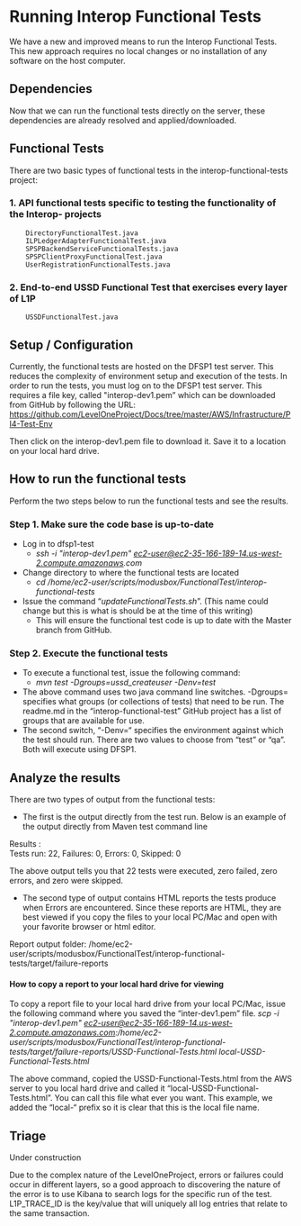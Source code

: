 # Running Interop Functional Tests

We have a new and improved means to run the Interop Functional Tests.  This new approach requires no local changes or no installation of any software on the host computer.


## Dependencies 

Now that we can run the functional tests directly on the server, these dependencies are already resolved and applied/downloaded.


## Functional Tests

There are two basic types of functional tests in the interop-functional-tests project:

###	1.  API functional tests specific to testing the functionality of the Interop- projects
		DirectoryFunctionalTest.java
		ILPLedgerAdapterFunctionalTest.java
		SPSPBackendServiceFunctionalTests.java
		SPSPClientProxyFunctionalTest.java
		UserRegistrationFunctionalTests.java
###	2. End-to-end USSD Functional Test that exercises every layer of L1P
		USSDFunctionalTest.java


## Setup / Configuration

Currently, the functional tests are hosted on the DFSP1 test server.  This reduces the complexity of environment setup and execution of the tests.
	In order to run the tests, you must log on to the DFSP1 test server.  This requires a file key, called "interop-dev1.pem” which can be downloaded from GitHub by following the URL: https://github.com/LevelOneProject/Docs/tree/master/AWS/Infrastructure/PI4-Test-Env

Then click on the interop-dev1.pem file to download it.  Save it to a location on your local hard drive.


## How to run the functional tests

Perform the two steps below to run the functional tests and see the results.

###	Step 1.  Make sure the code base is up-to-date
* Log in to dfsp1-test
  * _ssh -i "interop-dev1.pem" ec2-user@ec2-35-166-189-14.us-west-2.compute.amazonaws.com_
* Change directory to where the functional tests are located
  * _cd /home/ec2-user/scripts/modusbox/FunctionalTest/interop-functional-tests_
* Issue the command “_updateFunctionalTests.sh_”. (This name could change but this is what is should be at the time of this writing)
  * This will ensure the functional test code is up to date with the Master branch from GitHub.

###	Step 2.  Execute the functional tests
* To execute a functional test, issue the following command:
  * _mvn test -Dgroups=ussd_createuser -Denv=test_
* The above command uses two java command line switches.  -Dgroups=   specifies what groups (or collections of tests) that need to be run.  The readme.md in the “interop-functional-test” GitHub project has a list of groups that are available for use.
* The second switch, “-Denv=“ specifies the environment against which the test should run. There are two values to choose from “test” or “qa”.  Both will execute using DFSP1.


## Analyze the results 

There are two types of output from the functional tests:
* The first is the output directly from the test run.  Below is an example of the output directly from Maven test command line

Results :  
    Tests run: 22, Failures: 0, Errors: 0, Skipped: 0

The above output tells you that 22 tests were executed, zero failed, zero errors, and zero were skipped. 


* The second type of output contains HTML reports the tests produce when Errors are encountered. 
	Since these reports are HTML, they are best viewed if you copy the files to your local PC/Mac and open with your favorite browser or html editor.

Report output folder:
/home/ec2-user/scripts/modusbox/FunctionalTest/interop-functional-tests/target/failure-reports

#### How to copy a report to your local hard drive for viewing
	
To copy a report file to your local hard drive from your local PC/Mac, issue the following command where you saved the “inter-dev1.pem” file.
_scp -i "interop-dev1.pem" ec2-user@ec2-35-166-189-14.us-west-2.compute.amazonaws.com:/home/ec2-user/scripts/modusbox/FunctionalTest/interop-functional-tests/target/failure-reports/USSD-Functional-Tests.html   local-USSD-Functional-Tests.html_
	
The above command, copied the USSD-Functional-Tests.html from the AWS server to you local hard drive and called it “local-USSD-Functional-Tests.html”.  You can call this file what ever you want.  This example, we added the “local-“ prefix so it is clear that this is the local file name.  
	
## Triage

Under construction

Due to the complex nature of the LevelOneProject, errors or failures could occur in different layers, so a good approach to discovering the nature of the error is to use Kibana to search logs for the specific run of the test.
L1P_TRACE_ID is the key/value that will uniquely all log entries that relate to the same transaction.
